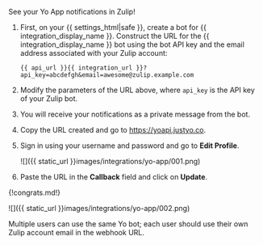See your Yo App notifications in Zulip!

1.  First, on your {{ settings_html|safe }}, create a bot for
    {{ integration_display_name }}. Construct the URL for the
    {{ integration_display_name }} bot using the bot API key
    and the email address associated with your Zulip account:

    `{{ api_url }}{{ integration_url }}?api_key=abcdefgh&email=awesome@zulip.example.com`

1.  Modify the parameters of the URL above, where `api_key` is the API key
    of your Zulip bot.

1.  You will receive your notifications as a private message from the bot.

1.  Copy the URL created and go to <https://yoapi.justyo.co>.

1.  Sign in using your username and password and go to **Edit Profile**.

    ![]({{ static_url }}images/integrations/yo-app/001.png)

1.  Paste the URL in the **Callback** field and click on **Update**.

{!congrats.md!}

![]({{ static_url }}images/integrations/yo-app/002.png)

Multiple users can use the same Yo bot; each user should use
their own Zulip account email in the webhook URL.
